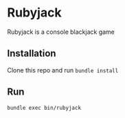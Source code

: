 # Rubyjack

Rubyjack is a console blackjack game

## Installation

Clone this repo and run `bundle install`

## Run

```
bundle exec bin/rubyjack
```
